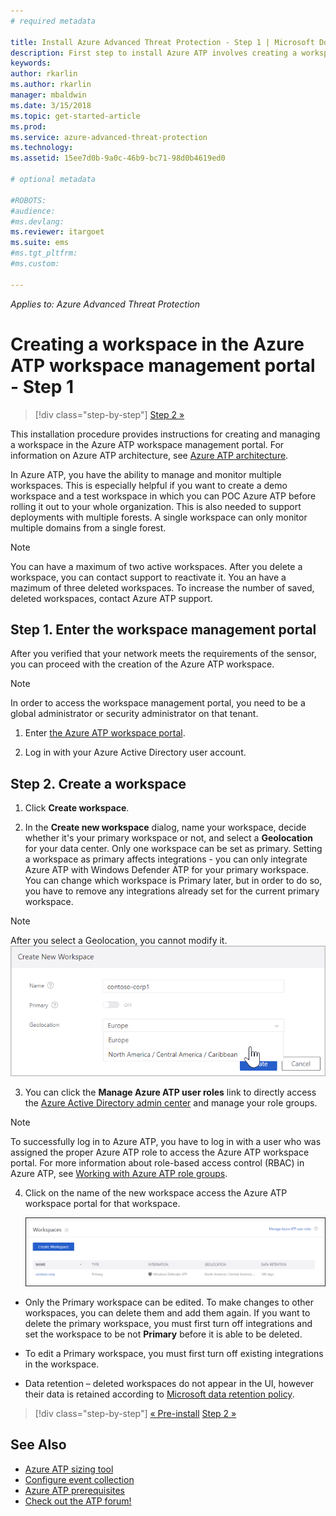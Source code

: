 ```yaml
---
# required metadata

title: Install Azure Advanced Threat Protection - Step 1 | Microsoft Docs
description: First step to install Azure ATP involves creating a workspace for your Azure ATP deployment.
keywords:
author: rkarlin
ms.author: rkarlin
manager: mbaldwin
ms.date: 3/15/2018
ms.topic: get-started-article
ms.prod:
ms.service: azure-advanced-threat-protection
ms.technology:
ms.assetid: 15ee7d0b-9a0c-46b9-bc71-98d0b4619ed0

# optional metadata

#ROBOTS:
#audience:
#ms.devlang:
ms.reviewer: itargoet
ms.suite: ems
#ms.tgt_pltfrm:
#ms.custom:

---
```


*Applies to: Azure Advanced Threat Protection*


# Creating a workspace in the Azure ATP workspace management portal - Step 1

>[!div class="step-by-step"]
[Step 2 »](install-atp-step2.md)

This installation procedure provides instructions for creating and managing a workspace in the Azure ATP workspace management portal. For information on Azure ATP architecture, see [Azure ATP architecture](atp-architecture.md).

In Azure ATP, you have the ability to manage and monitor multiple workspaces. This is especially helpful if you want to create a demo workspace and a test workspace in which you can POC Azure ATP before rolling it out to your whole organization. This is also needed to support deployments with multiple forests. A single workspace can only monitor multiple domains from a single forest. 

> [!NOTE]
> You can have a maximum of two active workspaces. After you delete a workspace, you can contact support to reactivate it. You an have a mazimum of three deleted workspaces. To increase the number of saved, deleted workspaces, contact Azure ATP support.

## Step 1. Enter the workspace management portal

After you verified that your network meets the requirements of the sensor, you can proceed with the creation of the Azure ATP workspace.

> [!NOTE]
>In order to access the workspace management portal, you need to be a global administrator or security administrator on that tenant.


1.  Enter [the Azure ATP workspace portal](https://portal.atp.azure.com).

2.  Log in with your Azure Active Directory user account.

## Step 2. Create a workspace

1. Click **Create workspace**.

2. In the **Create new workspace** dialog, name your workspace, decide whether it's your primary workspace or not, and select a **Geolocation** for your data center. Only one workspace can be set as primary. Setting a workspace as primary affects integrations - you can only integrate Azure ATP with Windows Defender ATP for your primary workspace. You can change which workspace is Primary later, but in order to do so, you have to remove any integrations already set for the current primary workspace.
 > [!NOTE]
 > After you select a Geolocation, you cannot modify it.
    ![Azure ATP workspace](media/create-workspace.png)

3. You can click the **Manage Azure ATP user roles** link to directly access the [Azure Active Directory admin center](https://docs.microsoft.com/azure/active-directory/active-directory-assign-admin-roles-azure-portal) and manage your role groups.

 > [!NOTE]
 > To successfully log in to Azure ATP, you have to log in with a user who was assigned the proper Azure ATP role to access the Azure ATP workspace portal. For more information about role-based access control (RBAC) in Azure ATP, see [Working with Azure ATP role groups](atp-role-groups.md).

4. Click on the name of the new workspace access the Azure ATP workspace portal for that workspace.

    ![Azure ATP workspaces](media/atp-workspaces.png)

- Only the Primary workspace can be edited. To make changes to other workspaces, you can delete them and add them again. If you want to delete the primary workspace, you must first turn off integrations and set the workspace to be not **Primary** before it is able to be deleted.
- To edit a Primary workspace, you must first turn off existing integrations in the workspace.

- Data retention – deleted workspaces do not appear in the UI, however their data is retained according to [Microsoft data retention policy](https://www.microsoft.com/trustcenter/privacy/you-own-your-data).


>[!div class="step-by-step"]
[« Pre-install](configure-port-mirroring.md)
[Step 2 »](install-atp-step2.md)


## See Also
- [Azure ATP sizing tool](http://aka.ms/aatpsizingtool)
- [Configure event collection](configure-event-collection.md)
- [Azure ATP prerequisites](atp-prerequisites.md)
- [Check out the ATP forum!](https://aka.ms/azureatpcommunity)
